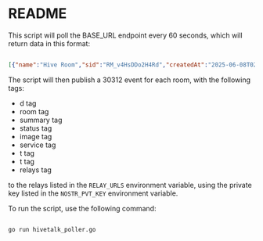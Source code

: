 # README

This script will poll the BASE_URL endpoint every 60 seconds, which will return data in this format: 

```json

[{"name":"Hive Room","sid":"RM_v4HsDDo2H4Rd","createdAt":"2025-06-08T02:51:09Z","numParticipants":1,"description":"People who work on Hivetalk ","pictureUrl":"https://honey.hivetalk.org/_image?href=%2F_astro%2Fhivetalkbg2.CXhLVsIP.png","status":"open"}]
```

The script will then publish a 30312 event for each room, with the following tags:

- d tag
- room tag
- summary tag
- status tag
- image tag
- service tag
- t tag
- t tag
- relays tag

to the relays listed in the `RELAY_URLS` environment variable, using the private key listed in the `NOSTR_PVT_KEY` environment variable.

To run the script, use the following command:

```bash

go run hivetalk_poller.go

```
